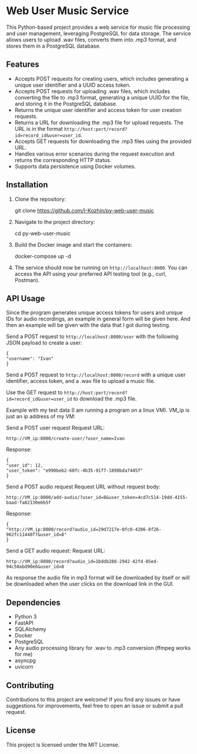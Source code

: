 # Web User Music Service

This Python-based project provides a web service for music file processing and user management, leveraging PostgreSQL for data storage. The service allows users to upload .wav files, converts them into .mp3 format, and stores them in a PostgreSQL database.

## Features

  * Accepts POST requests for creating users, which includes generating a unique user identifier and a UUID access token.
  * Accepts POST requests for uploading .wav files, which includes converting the file to .mp3 format, generating a unique UUID for the file, and storing it in the PostgreSQL database.
  * Returns the unique user identifier and access token for user creation requests.
  * Returns a URL for downloading the .mp3 file for upload requests. The URL is in the format `http://host:port/record?id=record_id&user=user_id`.
  * Accepts GET requests for downloading the .mp3 files using the provided URL.
  * Handles various error scenarios during the request execution and returns the corresponding HTTP status.
  * Supports data persistence using Docker volumes.

## Installation

  1. Clone the repository: 

        git clone https://github.com/I-Kozhin/py-web-user-music

  2. Navigate to the project directory: 

        cd py-web-user-music

  3. Build the Docker image and start the containers: 

        docker-compose up -d

  4. The service should now be running on `http://localhost:8000`. You can access the API using your preferred API testing tool (e.g., curl, Postman).

## API Usage
Since the program generates unique access tokens for users and unique IDs for audio recordings, an example in general form will be given here. And then an example will be given with the data that I got during testing.

Send a POST request to `http://localhost:8000/user` with the following JSON payload to create a user:

    {
    "username": "Ivan"
    }

Send a POST request to `http://localhost:8000/record` with a unique user identifier, access token, and a .wav file to upload a music file.

Use the GET request to `http://host:port/record?id=record_id&user=user_id` to download the .mp3 file.

Example with my test data (I am running a program on a linux VM). VM_ip is just an ip address of my VM:

Send a POST user request
Request URL:

    http://VM_ip:8000/create-user/?user_name=Ivan
Response:
   
    {
    "user_id": 12,
    "user_token": "e990beb2-60fc-4b35-91f7-1898bda7445f"
    }

Send a POST audio request
Request URL without request body:

    http://VM_ip:8000/add-audio/?user_id=8&user_token=4cd7c514-19dd-4155-baad-fa82130e6b5f
Response:
   
    {
    "http://VM_ip:8000/record?audio_id=29d7217e-0fc0-4206-8f26-962fc11440f7&user_id=8"
    }

Send a GET audio request:
Request URL:

    http://VM_ip:8000/record?audio_id=1bddb288-2942-42fd-85ed-94c50abd90e6&user_id=8

As response the audio file in mp3 format will be downloaded by itself or will be downloaded when the user clicks on the download link in the GUI.

## Dependencies

  * Python 3
  * FastAPI
  * SQLAlchemy
  * Docker
  * PostgreSQL
  * Any audio processing library for .wav to .mp3 conversion (ffmpeg works for me)
  * asyncpg
  * uvicorn

## Contributing

Contributions to this project are welcome! If you find any issues or have suggestions for improvements, feel free to open an issue or submit a pull request.

## License

This project is licensed under the MIT License.